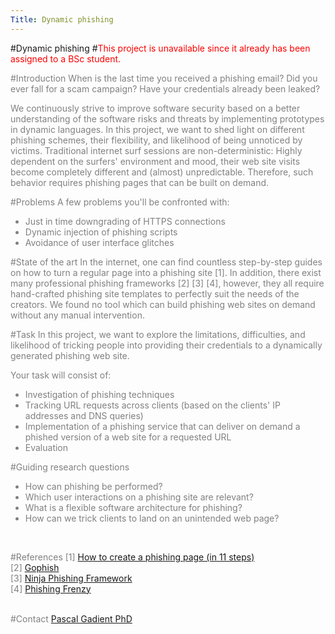 ```yaml
---
Title: Dynamic phishing
---
```

#Dynamic phishing
#<font style="color:red;">This project is unavailable since it already has been assigned to a BSc student.</font>
<br><p><font style="color:grey;">
#Introduction
When is the last time you received a phishing email?
Did you ever fall for a scam campaign?
Have your credentials already been leaked?

We continuously strive to improve software security based on a better understanding of the software risks and threats by implementing prototypes in dynamic languages.
In this project, we want to shed light on different phishing schemes, their flexibility, and likelihood of being unnoticed by victims.
Traditional internet surf sessions are non-deterministic:
Highly dependent on the surfers' environment and mood, their web site visits become completely different and (almost) unpredictable.
Therefore, such behavior requires phishing pages that can be built on demand.

#Problems
A few problems you'll be confronted with:

-  Just in time downgrading of HTTPS connections
-  Dynamic injection of phishing scripts
-  Avoidance of user interface glitches

#State of the art
In the internet, one can find countless step-by-step guides on how to turn a regular page into a phishing site [1].
In addition, there exist many professional phishing frameworks [2] [3] [4], however, they all require hand-crafted phishing site templates to perfectly suit the needs of the creators.
We found no tool which can build phishing web sites on demand without any manual intervention.

#Task
In this project, we want to explore the limitations, difficulties, and likelihood of tricking people into providing their credentials to a dynamically generated phishing web site.<br>

Your task will consist of:<br>

-  Investigation of phishing techniques
-  Tracking URL requests across clients (based on the clients' IP addresses and DNS queries)
-  Implementation of a phishing service that can deliver on demand a phished version of a web site for a requested URL
-  Evaluation

#Guiding research questions

-  How can phishing be performed?
-  Which user interactions on a phishing site are relevant?
-  What is a flexible software architecture for phishing?
-  How can we trick clients to land on an unintended web page?
<br>

#References
[1] [How to create a phishing page (in 11 steps)](https://www.hackchefs.com/create-phishing-page/)<br>
[2] [Gophish](https://github.com/gophish/gophish)<br>
[3] [Ninja Phishing Framework](https://sourceforge.net/projects/ninjapf/)<br>
[4] [Phishing Frenzy](https://www.darknet.org.uk/2016/04/phishing-frenzy-e-mail-phishing-framework/)
<br><br>

#Contact 
[Pascal Gadient PhD](%base_url%/staff/PascalGadient)

</font>
